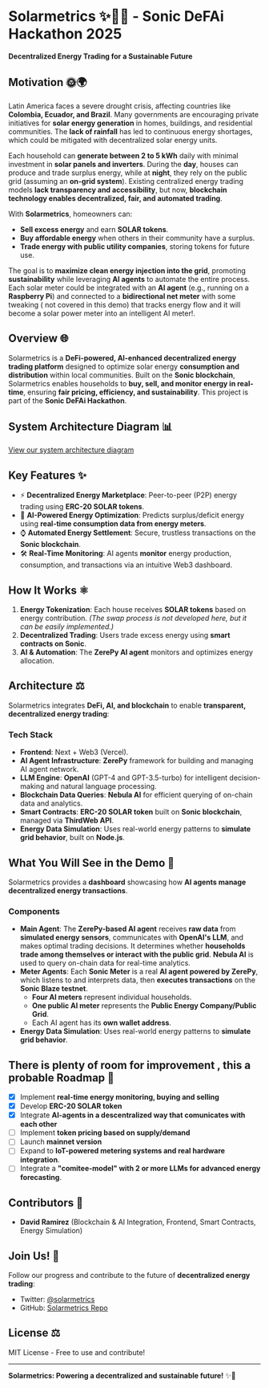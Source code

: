 # Solarmetrics ✨🏡🌌 - Sonic DeFAi Hackathon 2025

**Decentralized Energy Trading for a Sustainable Future**

## Motivation 🌞🌍
Latin America faces a severe drought crisis, affecting countries like **Colombia, Ecuador, and Brazil**. Many governments are encouraging private initiatives for **solar energy generation** in homes, buildings, and residential communities. The **lack of rainfall** has led to continuous energy shortages, which could be mitigated with decentralized solar energy units.

Each household can **generate between 2 to 5 kWh** daily with minimal investment in **solar panels and inverters**. During the **day**, houses can produce and trade surplus energy, while at **night**, they rely on the public grid (assuming an **on-grid system**). Existing centralized energy trading models **lack transparency and accessibility**, but now, **blockchain technology enables decentralized, fair, and automated trading**.

With **Solarmetrics**, homeowners can:
- **Sell excess energy** and earn **SOLAR tokens**.
- **Buy affordable energy** when others in their community have a surplus.
- **Trade energy with public utility companies**, storing tokens for future use.

The goal is to **maximize clean energy injection into the grid**, promoting **sustainability** while leveraging **AI agents** to automate the entire process. Each solar meter could be integrated with an **AI agent** (e.g., running on a **Raspberry Pi**) and connected to a **bidirectional net meter** with some tweaking ( not covered in this demo)  that tracks energy flow and it will become a solar power meter into an intelligent AI meter!.

## Overview 🌐
Solarmetrics is a **DeFi-powered, AI-enhanced decentralized energy trading platform** designed to optimize solar energy **consumption and distribution** within local communities. Built on the **Sonic blockchain**, Solarmetrics enables households to **buy, sell, and monitor energy in real-time**, ensuring **fair pricing, efficiency, and sustainability**. This project is part of the **Sonic DeFAi Hackathon**.

## System Architecture Diagram 📊
[View our system architecture diagram](https://excalidraw.com/#json=KvqR5Zp6o7EIWcVWYvVAP,xqbENKX0M9ZD5B0GPEtgmQ)

## Key Features ✨
- ⚡ **Decentralized Energy Marketplace**: Peer-to-peer (P2P) energy trading using **ERC-20 SOLAR tokens**.
- 🔄 **AI-Powered Energy Optimization**: Predicts surplus/deficit energy using **real-time consumption data from energy meters**.
- ⌚ **Automated Energy Settlement**: Secure, trustless transactions on the **Sonic blockchain**.
- 🛠 **Real-Time Monitoring**: AI agents **monitor** energy production, consumption, and transactions via an intuitive Web3 dashboard.

## How It Works ⚛
1. **Energy Tokenization**: Each house receives **SOLAR tokens** based on energy contribution. *(The swap process is not developed here, but it can be easily implemented.)*
2. **Decentralized Trading**: Users trade excess energy using **smart contracts on Sonic**.
3. **AI & Automation**: The **ZerePy AI agent** monitors and optimizes energy allocation.

## Architecture ⚖️
Solarmetrics integrates **DeFi, AI, and blockchain** to enable **transparent, decentralized energy trading**:

### Tech Stack
- **Frontend**: Next + Web3 (Vercel).
- **AI Agent Infrastructure**: **ZerePy** framework for building and managing AI agent network.
- **LLM Engine**: **OpenAI** (GPT-4 and GPT-3.5-turbo) for intelligent decision-making and natural language processing.
- **Blockchain Data Queries**: **Nebula AI** for efficient querying of on-chain data and analytics.
- **Smart Contracts**: **ERC-20 SOLAR token** built on **Sonic blockchain**, managed via **ThirdWeb API**.
- **Energy Data Simulation**: Uses real-world energy patterns to **simulate grid behavior**, built on **Node.js**.

## What You Will See in the Demo 🎥
Solarmetrics provides a **dashboard** showcasing how **AI agents manage decentralized energy transactions**.

### Components
- **Main Agent**: The **ZerePy-based AI agent** receives **raw data** from **simulated energy sensors**, communicates with **OpenAI's LLM**, and makes optimal trading decisions. It determines whether **households trade among themselves or interact with the public grid**. **Nebula AI** is used to query on-chain data for real-time analytics.
- **Meter Agents**: Each **Sonic Meter** is a real **AI agent powered by ZerePy**, which listens to and interprets data, then **executes transactions** on the **Sonic Blaze testnet**.
  - **Four AI meters** represent individual households.
  - **One public AI meter** represents the **Public Energy Company/Public Grid**.
  - Each AI agent has its **own wallet address**.
- **Energy Data Simulation**: Uses real-world energy patterns to **simulate grid behavior**.

## There is plenty of room for improvement , this a probable Roadmap 👀
- [x] Implement **real-time energy monitoring, buying and selling**
- [x] Develop **ERC-20 SOLAR token**
- [x] Integrate **AI-agents in a descentralized way that comunicates with each other**
- [ ] Implement **token pricing based on supply/demand**
- [ ] Launch **mainnet version**
- [ ] Expand to **IoT-powered metering systems and real hardware integration**.
- [ ] Integrate a **"comitee-model" with 2 or more LLMs for advanced energy forecasting**.

## Contributors 💪
- **David Ramirez** (Blockchain & AI Integration, Frontend, Smart Contracts, Energy Simulation)

## Join Us! 🌟
Follow our progress and contribute to the future of **decentralized energy trading**:
- Twitter: [@solarmetrics](https://twitter.com/solarmetrics)
- GitHub: [Solarmetrics Repo](https://github.com/your-repo/solar-git)

## License ⚖️
MIT License - Free to use and contribute!

---
**Solarmetrics: Powering a decentralized and sustainable future!** ✨🚀

